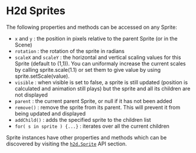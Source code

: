# H2d Sprites

The following properties and methods can be accessed on any Sprite:

* `x` and `y` : the position in pixels relative to the parent Sprite (or in the Scene)
* `rotation` : the rotation of the sprite in radians
* `scaleX` and `scaleY` : the horizontal and vertical scaling values for this Sprite (default to (1,1)). You can uniformaly increase the current scales by calling sprite.scale(1.1) or set them to give value by using sprite.setScale(value).
* `visible` : when visible is set to false, a sprite is still updated (position is calculated and animation still plays) but the sprite and all its children are not displayed
* `parent` : the current parent Sprite, or null if it has not been added
* `remove()` : remove the sprite from its parent. This will prevent it from being updated and displayed
* `addChild()` : adds the specified sprite to the children list
* `for( s in sprite ) {...}` : iterates over all the current children

Sprite instances have other properties and methods which can be discovered by visiting the [`h2d.Sprite`] API section.

[`h2d.Sprite`]:https://github.com/ncannasse/heaps/blob/master/h2d/Sprite.hx